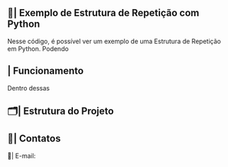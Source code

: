  ## 📑| Exemplo de Estrutura de Repetição com Python 

   Nesse código, é possível ver um exemplo de uma Estrutura de Repetição em Python. Podendo 

 ## | Funcionamento

  Dentro dessas
 
 ## 🗂️| Estrutura do Projeto



 ## 📱| Contatos

   📩| E-mail: 
 
